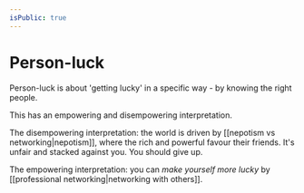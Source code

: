 ```yaml
---
isPublic: true
---
```


# Person-luck

Person-luck is about 'getting lucky' in a specific way - by knowing the right people.

This has an empowering and disempowering interpretation.

The disempowering interpretation: the world is driven by [[nepotism vs networking|nepotism]], where the rich and powerful favour their friends. It's unfair and stacked against you. You should give up.

The empowering interpretation: you can *make yourself more lucky* by [[professional networking|networking with others]].



